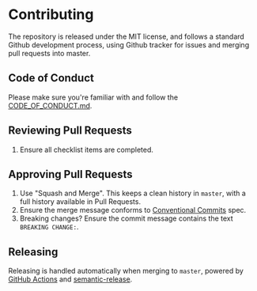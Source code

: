 # Contributing

The repository is released under the MIT license, and follows a standard Github development process, using Github tracker for issues and merging pull requests into master.

## Code of Conduct

Please make sure you're familiar with and follow the [CODE_OF_CONDUCT.md](CODE_OF_CONDUCT.md).

## Reviewing Pull Requests

1. Ensure all checklist items are completed.

## Approving Pull Requests

1. Use "Squash and Merge". This keeps a clean history in `master`, with a full history available in Pull Requests.
1. Ensure the merge message conforms to [Conventional Commits](https://conventionalcommits.org/) spec.
1. Breaking changes? Ensure the commit message contains the text `BREAKING CHANGE:`.

## Releasing

Releasing is handled automatically when merging to `master`, powered by [GitHub Actions](https://github.com/features/actions) and [semantic-release](https://github.com/semantic-release/semantic-release).
